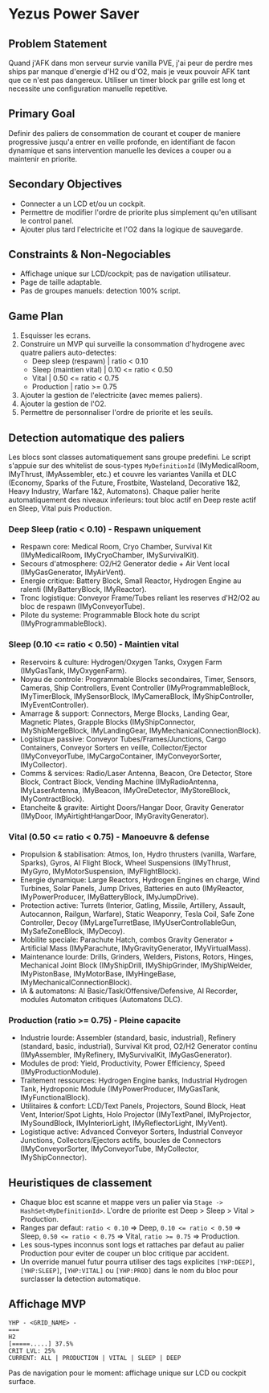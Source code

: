 # Yezus Power Saver

## Problem Statement
Quand j'AFK dans mon serveur survie vanilla PVE, j'ai peur de perdre mes ships par manque d'energie d'H2 ou d'O2, mais je veux pouvoir AFK tant que ce n'est pas dangereux. Utiliser un timer block par grille est long et necessite une configuration manuelle repetitive.

## Primary Goal
Definir des paliers de consommation de courant et couper de maniere progressive jusqu'a entrer en veille profonde, en identifiant de facon dynamique et sans intervention manuelle les devices a couper ou a maintenir en priorite.

## Secondary Objectives
- Connecter a un LCD et/ou un cockpit.
- Permettre de modifier l'ordre de priorite plus simplement qu'en utilisant le control panel.
- Ajouter plus tard l'electricite et l'O2 dans la logique de sauvegarde.

## Constraints & Non-Negociables
- Affichage unique sur LCD/cockpit; pas de navigation utilisateur.
- Page de taille adaptable.
- Pas de groupes manuels: detection 100% script.

## Game Plan
1. Esquisser les ecrans.
2. Construire un MVP qui surveille la consommation d'hydrogene avec quatre paliers auto-detectes:
   - Deep sleep (respawn) | ratio < 0.10
   - Sleep (maintien vital) | 0.10 <= ratio < 0.50
   - Vital | 0.50 <= ratio < 0.75
   - Production | ratio >= 0.75
3. Ajouter la gestion de l'electricite (avec memes paliers).
4. Ajouter la gestion de l'O2.
5. Permettre de personnaliser l'ordre de priorite et les seuils.

## Detection automatique des paliers
Les blocs sont classes automatiquement sans groupe predefini. Le script s'appuie sur des whitelist de sous-types `MyDefinitionId` (IMyMedicalRoom, IMyThrust, IMyAssembler, etc.) et couvre les variantes Vanilla et DLC (Economy, Sparks of the Future, Frostbite, Wasteland, Decorative 1&2, Heavy Industry, Warfare 1&2, Automatons). Chaque palier herite automatiquement des niveaux inferieurs: tout bloc actif en Deep reste actif en Sleep, Vital puis Production.

### Deep Sleep (ratio < 0.10) - Respawn uniquement
- Respawn core: Medical Room, Cryo Chamber, Survival Kit (IMyMedicalRoom, IMyCryoChamber, IMySurvivalKit).
- Secours d'atmosphere: O2/H2 Generator dedie + Air Vent local (IMyGasGenerator, IMyAirVent).
- Energie critique: Battery Block, Small Reactor, Hydrogen Engine au ralenti (IMyBatteryBlock, IMyReactor).
- Tronc logistique: Conveyor Frame/Tubes reliant les reserves d'H2/O2 au bloc de respawn (IMyConveyorTube).
- Pilote du systeme: Programmable Block hote du script (IMyProgrammableBlock).

### Sleep (0.10 <= ratio < 0.50) - Maintien vital
- Reservoirs & culture: Hydrogen/Oxygen Tanks, Oxygen Farm (IMyGasTank, IMyOxygenFarm).
- Noyau de controle: Programmable Blocks secondaires, Timer, Sensors, Cameras, Ship Controllers, Event Controller (IMyProgrammableBlock, IMyTimerBlock, IMySensorBlock, IMyCameraBlock, IMyShipController, IMyEventController).
- Amarrage & support: Connectors, Merge Blocks, Landing Gear, Magnetic Plates, Grapple Blocks (IMyShipConnector, IMyShipMergeBlock, IMyLandingGear, IMyMechanicalConnectionBlock).
- Logistique passive: Conveyor Tubes/Frames/Junctions, Cargo Containers, Conveyor Sorters en veille, Collector/Ejector (IMyConveyorTube, IMyCargoContainer, IMyConveyorSorter, IMyCollector).
- Comms & services: Radio/Laser Antenna, Beacon, Ore Detector, Store Block, Contract Block, Vending Machine (IMyRadioAntenna, IMyLaserAntenna, IMyBeacon, IMyOreDetector, IMyStoreBlock, IMyContractBlock).
- Etancheite & gravite: Airtight Doors/Hangar Door, Gravity Generator (IMyDoor, IMyAirtightHangarDoor, IMyGravityGenerator).

### Vital (0.50 <= ratio < 0.75) - Manoeuvre & defense
- Propulsion & stabilisation: Atmos, Ion, Hydro thrusters (vanilla, Warfare, Sparks), Gyros, AI Flight Block, Wheel Suspensions (IMyThrust, IMyGyro, IMyMotorSuspension, IMyFlightBlock).
- Energie dynamique: Large Reactors, Hydrogen Engines en charge, Wind Turbines, Solar Panels, Jump Drives, Batteries en auto (IMyReactor, IMyPowerProducer, IMyBatteryBlock, IMyJumpDrive).
- Protection active: Turrets (Interior, Gatling, Missile, Artillery, Assault, Autocannon, Railgun, Warfare), Static Weaponry, Tesla Coil, Safe Zone Controller, Decoy (IMyLargeTurretBase, IMyUserControllableGun, IMySafeZoneBlock, IMyDecoy).
- Mobilite speciale: Parachute Hatch, combos Gravity Generator + Artificial Mass (IMyParachute, IMyGravityGenerator, IMyVirtualMass).
- Maintenance lourde: Drills, Grinders, Welders, Pistons, Rotors, Hinges, Mechanical Joint Block (IMyShipDrill, IMyShipGrinder, IMyShipWelder, IMyPistonBase, IMyMotorBase, IMyHingeBase, IMyMechanicalConnectionBlock).
- IA & automatons: AI Basic/Task/Offensive/Defensive, AI Recorder, modules Automaton critiques (Automatons DLC).

### Production (ratio >= 0.75) - Pleine capacite
- Industrie lourde: Assembler (standard, basic, industrial), Refinery (standard, basic, industrial), Survival Kit prod, O2/H2 Generator continu (IMyAssembler, IMyRefinery, IMySurvivalKit, IMyGasGenerator).
- Modules de prod: Yield, Productivity, Power Efficiency, Speed (IMyProductionModule).
- Traitement ressources: Hydrogen Engine banks, Industrial Hydrogen Tank, Hydroponic Module (IMyPowerProducer, IMyGasTank, IMyFunctionalBlock).
- Utilitaires & confort: LCD/Text Panels, Projectors, Sound Block, Heat Vent, Interior/Spot Lights, Holo Projector (IMyTextPanel, IMyProjector, IMySoundBlock, IMyInteriorLight, IMyReflectorLight, IMyVent).
- Logistique active: Advanced Conveyor Sorters, Industrial Conveyor Junctions, Collectors/Ejectors actifs, boucles de Connectors (IMyConveyorSorter, IMyConveyorTube, IMyCollector, IMyShipConnector).

## Heuristiques de classement
- Chaque bloc est scanne et mappe vers un palier via `Stage -> HashSet<MyDefinitionId>`. L'ordre de priorite est Deep > Sleep > Vital > Production.
- Ranges par defaut: `ratio < 0.10` => Deep, `0.10 <= ratio < 0.50` => Sleep, `0.50 <= ratio < 0.75` => Vital, `ratio >= 0.75` => Production.
- Les sous-types inconnus sont logs et rattaches par defaut au palier Production pour eviter de couper un bloc critique par accident.
- Un override manuel futur pourra utiliser des tags explicites `[YHP:DEEP]`, `[YHP:SLEEP]`, `[YHP:VITAL]` ou `[YHP:PROD]` dans le nom du bloc pour surclasser la detection automatique.

## Affichage MVP
```
YHP - <GRID_NAME> -
===
H2
[=====.....] 37.5%
CRIT LVL: 25%
CURRENT: ALL | PRODUCTION | VITAL | SLEEP | DEEP
```
Pas de navigation pour le moment: affichage unique sur LCD ou cockpit surface.
